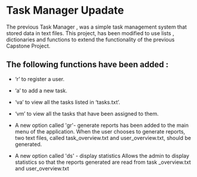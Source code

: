 # Task Manager Upadate
The previous Task Manager , was a simple task management system that stored data in text files. This project, has been modified to use lists , dictionaries and functions to extend the functionality of the previous Capstone Project.

## The following functions have been added :
- ‘r’ to register a user.
- ‘a’ to add a new task.
- ‘va’ to view all the tasks listed in ‘tasks.txt’.
- ‘vm’ to view all the tasks that have been assigned to them.

- A new option called 'gr'- generate reports has been added to the main menu of the application. 
When the user chooses to generate reports, two text files, called task_overview.txt and user_overview.txt, should be generated. 

- A new option called 'ds' - display statistics
Allows the admin to display statistics so that the reports generated are read from task _overview.txt and user_overview.txt
